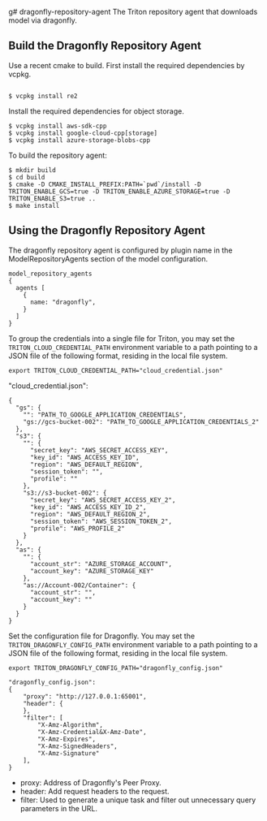 g# dragonfly-repository-agent
The Triton repository agent that downloads model via dragonfly.

## Build the Dragonfly Repository Agent
Use a recent cmake to build. First install the required dependencies by vcpkg.
```

$ vcpkg install re2
```
Install the required dependencies for object storage.
```
$ vcpkg install aws-sdk-cpp
$ vcpkg install google-cloud-cpp[storage]
$ vcpkg install azure-storage-blobs-cpp
```
To build the repository agent:
```
$ mkdir build
$ cd build
$ cmake -D CMAKE_INSTALL_PREFIX:PATH=`pwd`/install -D TRITON_ENABLE_GCS=true -D TRITON_ENABLE_AZURE_STORAGE=true -D TRITON_ENABLE_S3=true ..
$ make install
```

## Using the Dragonfly Repository Agent
The dragonfly repository agent is configured by plugin name in the ModelRepositoryAgents section of the model configuration.
```
model_repository_agents
{
  agents [
    {
      name: "dragonfly",
    }
  ]
}

```
To group the credentials into a single file for Triton, you may set the `TRITON_CLOUD_CREDENTIAL_PATH` environment variable to a path pointing to a JSON file of the following format, residing in the local file system.
```
export TRITON_CLOUD_CREDENTIAL_PATH="cloud_credential.json"
```

"cloud_credential.json":
```
{
  "gs": {
    "": "PATH_TO_GOOGLE_APPLICATION_CREDENTIALS",
    "gs://gcs-bucket-002": "PATH_TO_GOOGLE_APPLICATION_CREDENTIALS_2"
  },
  "s3": {
    "": {
      "secret_key": "AWS_SECRET_ACCESS_KEY",
      "key_id": "AWS_ACCESS_KEY_ID",
      "region": "AWS_DEFAULT_REGION",
      "session_token": "",
      "profile": ""
    },
    "s3://s3-bucket-002": {
      "secret_key": "AWS_SECRET_ACCESS_KEY_2",
      "key_id": "AWS_ACCESS_KEY_ID_2",
      "region": "AWS_DEFAULT_REGION_2",
      "session_token": "AWS_SESSION_TOKEN_2",
      "profile": "AWS_PROFILE_2"
    }
  },
  "as": {
    "": {
      "account_str": "AZURE_STORAGE_ACCOUNT",
      "account_key": "AZURE_STORAGE_KEY"
    },
    "as://Account-002/Container": {
      "account_str": "",
      "account_key": ""
    }
  }
}
```

Set the configuration file for Dragonfly. You may set the `TRITON_DRAGONFLY_CONFIG_PATH` environment variable to a path pointing to a JSON file of the following format, residing in the local file system.
```
export TRITON_DRAGONFLY_CONFIG_PATH="dragonfly_config.json"
```

```
"dragonfly_config.json":
{
	"proxy": "http://127.0.0.1:65001",
	"header": {
	},
	"filter": [
		"X-Amz-Algorithm",
		"X-Amz-Credential&X-Amz-Date",
		"X-Amz-Expires",
		"X-Amz-SignedHeaders",
		"X-Amz-Signature"
	],
}
```
- proxy:  Address of Dragonfly's Peer Proxy.
- header: Add request headers to the request.
- filter: Used to generate a unique task and filter out unnecessary query parameters in the URL.